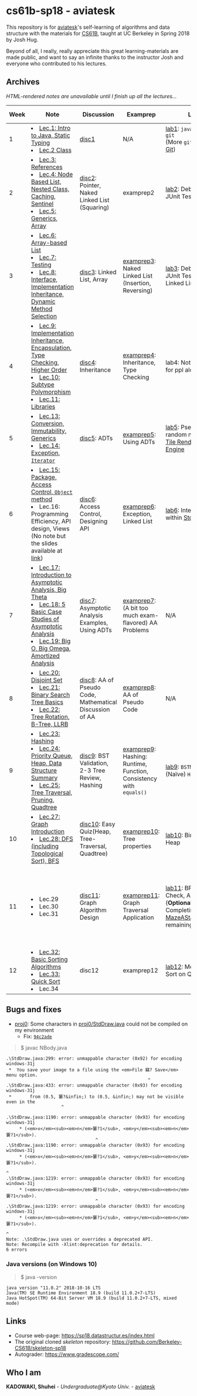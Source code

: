 # cs61b-sp18 - aviatesk

This repository is for [aviatesk][aviatesk]'s self-learning of algorithms and data structure with the materials for [CS61B][CS61B], taught at UC Berkeley in Spring 2018 by Josh Hug.

Beyond of all, I really, really appreciate this great learning-materials are made public, and want to say an infinite thanks to the instructor Josh and everyone who contributed to his lectures.


## Archives

_HTML-rendered notes are unavailable until I finish up all the lectures..._

| Week | Note | Discussion | Examprep | Lab | Project / Homework |
|------|------|------------|----------|-----|--------------------|
| 1 | <li> [Lec.1: Intro to Java, Static Typing](notes/week1.md#lec1---intro-hello-world-java) </li> <li> [Lec.2 Class](notes/week1.md#lec2---defining-and-using-classes) </li> | [disc1](./discs/disc01.pdf) | N/A | [lab1](./lab1): `javac`, `java`, `git` <br> (More `git`: [Using Git](https://sp18.datastructur.es/materials/guides/using-git.html )) | [hw0](https://sp18.datastructur.es/materials/hw/hw0/hw0): Basic Java Syntaxes |
| 2 | <li> [Lec.3: References](notes/week2.md#lec3---references-and-recursion) </li> <li> [Lec.4: Node Based List, Nested Class, Caching, Sentinel](notes/week2.md#lec4---node-based-list) </li> <li> [Lec.5: Generics, Array](notes/week2.md#lec5---doubly-linked-list-and-arrays) </li> | [disc2](./discs/disc02sol.pdf): Pointer, Naked Linked List (Squaring) | examprep2 | [lab2](./lab2/): Debugger, JUnit Test | [proj0](./proj0/): Just Fun with Java |
| 3 | <li> [Lec.6: Array-based List](notes/week3.md#lec6---arrays-and-lists) </li> <li> [Lec.7: Testing](notes/week3.md#lec7---testing) </li> <li> [Lec.8: Interface, Implementation Inheritance, Dynamic Method Selection](notes/week3.md#lec8---interface-and-implementation-inheritance) </li> | [disc3](./discs/disc03sol.pdf): Linked List, Array |[examprep3](./exampreps/examprep03sol.pdf): Naked Linked List (Insertion, Reversing) | [lab3](./lab3/): Debugger, JUnit Test, Naked Linked List | [proj1a](./proj1a/): Doubly-linked List, Doubly-linked Array |
| 4 | <li> [Lec.9: Implementation Inheritance, Encapsulation, Type Checking, Higher Order](notes/week4.md#lec9---more-inheritance) </li> <li> [Lec.10: Subtype Polymorphism](notes/week4.md#lec10---subtype-polymorphism-vs-hofs) </li> <li> [Lec.11: Libraries](notes/week4.md#lec11---libraries) </li> | [disc4](./discs/disc04sol.pdf): Inheritance | [examprep4](./exampreps/examprep04sol.pdf): Inheritance, Type Checking | lab4: Not available for ppl alone ... | <li> [proj1b](./proj1b/): Test Driven Development </li> <li> [proj1glod](./proj1gold/): Randomized Tests </li> |
| 5 | <li> [Lec.13: Conversion, Immutability, Generics](notes/week5.md#lec13---conversion-immutability-generics) </li> <li> [Lec.14: Exception, `Iterator`](notes/week5.md#lec14---exception-iteration)  </li> |[disc5](./discs/disc05sol.pdf): ADTs |[examprep5](./exampreps/examprep05sol.pdf): Using ADTs | [lab5](./proj2/byog/lab5): Pseudo random number, [Tile Rendering Engine](https://sp18.datastructur.es/materials/lab/lab5/lab5) | [hw1](./hw1/): Package, Interface, Generics, Exception, Iteration |
| 6 | <li> [Lec.15: Package, Access Control, `Object` method](notes/week6.md#lec15---package-access-control-object-method) </li> <li> Lec.16: Programming Efficiency, API design, Views (No note but the slides available at [link](https://docs.google.com/presentation/d/1__Akx5EBZe7sMyCYBN1uToKkhrRuxi0mtxSj1DjU51M/edit?usp=sharing)) </li> | [disc6](./discs/disc06sol.pdf): Access Control, Designing API | [examprep6](./exampreps/examprep06sol.pdf): Exception, Linked List | [lab6](./proj2/byog/lab6): Interactivity within [StdDraw](https://introcs.cs.princeton.edu/java/stdlib/javadoc/StdDraw.html) | [proj2 phase1](./proj2/byog/Core): Large scale programming, Generative program using pseudo random number |
| 7 | <li> [Lec.17: Introduction to Asymptotic Analysis, Big Theta](notes/week7.md#lec17---introduction-to-asymptotic-analysis) </li> <li> [Lec.18: 5 Basic Case Studies of Asymptotic Analysis](notes/week7.md#lec18---analysis-of-algorithms) </li> <li> [Lec.19: Big O, Big Omega, Amortized Analysis](notes/week7.md#lec19---big-o-big-omega-amortized-runtime) </li> | [disc7](./discs/disc07sol.pdf): Asymptotic Analysis Examples, Using ADTs | [examprep7](./exampreps/examprep07sol.pdf): (A bit too much exam-flavored) AA Problems | N/A  | [proj2 phase2](./proj2/): UI Design, Serialization |
| 8 | <li> [Lec.20: Disjoint Set](notes/week8.md#lec20---disjoint-sets) </li> <li> [Lec.21: Binary Search Tree Basics](notes/week8.md#lec21---binary-search-tree) </li> <li> [Lec.22: Tree Rotation, B-Tree, LLRB](notes/week8.md#lec22---balanced-search-tree)  </li> |[disc8](./discs/disc08sol.pdf): AA of Pseudo Code, Mathematical Discussion of AA | [examprep8](./exampreps/examprep08sol.pdf): AA of Pseudo Code | N/A | [hw2](./hw2/hw2/): Percolation Simulation with Disjoint Set |
| 9 | <li> [Lec.23: Hashing](notes/week9.md#lec23---hashing) </li> <li> [Lec.24: Priority Queue, Heap, Data Structure Summary](notes/week9.md#lec24---priority-queues-and-heaps) </li> <li> [Lec.25: Tree Traversal, Pruning, Quadtree](notes/week9.md#lec25---advanced-trees)  </li> | [disc9](./discs/disc09sol.pdf): BST Validation, 2-3 Tree Review, Hashing | [examprep9](./exampreps/examprep09sol.pdf): Hashing: Runtime, Function, Consistency with `equals()` | [lab9](./lab9/lab9/): `BSTMap` & (Naïve) `HashMap` | [hw3](./hw3/hw3/hash/): Hash Function |
| 10 | <li> [Lec.27: Graph Introduction](notes/week10.md#lec27---introduction-to-graph) </li> <li> [Lec.28: DFS (including Topological Sort), BFS](notes/week10.md#lec28---graph-traversal) </li> | [disc10](./discs/disc10sol.pdf): Easy Quiz(Heap, Tree-Traversal, Quadtree) | [examprep10](./exampreps/examprep10sol.pdf): Tree properties | [lab10](./lab10/): Binary Min-Heap | N/A |
| 11 | <li> Lec.29 </li> <li> Lec.30 </li> <li> Lec.31 </li> | [disc11](./discs/disc11.pdf): Graph Algorithm Design | [examprep11](exampreps/examprep11.pdf): Graph Traversal Application | [lab11](./lab11/lab11/graphs/): BFS, Cycle Check, A* <br> (**Optional TODO**: Completing [MazeAStarPath.java](./lab11/lab11/graphs/MazeAStarPath.java#L41) remaining) | [hw4](./hw4/hw4/puzzle/): A* Implementations <br> (**Optional TODO**: Implementing [`neighbors()`](hw4/hw4/puzzle/Word.java#L88) method in [Word.java](hw4/hw4/puzzle/Word.java), which works in constant time, remaining) |
| 12 | <li> [Lec.32: Basic Sorting Algorithms](notes/week12.md#lec32---basic-sorts) </li> <li> [Lec.33: Quick Sort](notes/week12.md#lec33---quick-sort) </li> <li> Lec.34 </li> | disc12 | examprep12 | [lab12](./lab12/): Merge/Quick Sort on Queue | N/A |


## Bugs and fixes

- [proj0](./proj0/): Some characters in [proj0/StdDraw.java](./proj0/StdDraw.java) could not be compiled on my environment
    - Fix: [`94c2ade`](https://github.com/aviatesk/cs61b-sp18/commit/94c2adea81ea826b103303e4285a62a2ff790615)

> $ javac NBody.java

```
.\StdDraw.java:299: error: unmappable character (0x92) for encoding windows-31j
 *  You save your image to a file using the <em>File 竊? Save</em> menu option.
                                                      ^
.\StdDraw.java:433: error: unmappable character (0x93) for encoding windows-31j
 *       from (0.5, 窶?&infin;) to (0.5, &infin;) may not be visible even in the
                     ^

.\StdDraw.java:1190: error: unmappable character (0x93) for encoding windows-31j
     * (<em>x</em><sub><em>n</em>窶?1</sub>, <em>y</em><sub><em>n</em>窶?1</sub>).
                                  ^
.\StdDraw.java:1190: error: unmappable character (0x93) for encoding windows-31j
     * (<em>x</em><sub><em>n</em>窶?1</sub>, <em>y</em><sub><em>n</em>窶?1</sub>).
                                                                      ^
.\StdDraw.java:1219: error: unmappable character (0x93) for encoding windows-31j
     * (<em>x</em><sub><em>n</em>窶?1</sub>, <em>y</em><sub><em>n</em>窶?1</sub>).
                                  ^
.\StdDraw.java:1219: error: unmappable character (0x93) for encoding windows-31j
     * (<em>x</em><sub><em>n</em>窶?1</sub>, <em>y</em><sub><em>n</em>窶?1</sub>).
                                                                      ^
Note: .\StdDraw.java uses or overrides a deprecated API.
Note: Recompile with -Xlint:deprecation for details.
6 errors
```

### Java versions (on Windows 10)

> $ java -version

```
java version "11.0.2" 2018-10-16 LTS
Java(TM) SE Runtime Environment 18.9 (build 11.0.2+7-LTS)
Java HotSpot(TM) 64-Bit Server VM 18.9 (build 11.0.2+7-LTS, mixed mode)
```


## Links

- Course web-page: https://sp18.datastructur.es/index.html
- The original cloned _skeleton_ repository: https://github.com/Berkeley-CS61B/skeleton-sp18
- Autograder: https://www.gradescope.com/


## Who I am

**KADOWAKI, Shuhei** - *Undergraduate@Kyoto Univ.* - [aviatesk]


<!-- ## links -->

[aviatesk]: https://github.com/aviatesk
[CS61B]: https://sp18.datastructur.es/index.html
